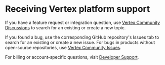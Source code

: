 # Receiving Vertex platform support

If you have a feature request or integration question, use [Vertex Community Discussions](https://github.com/Vertexvis/vertex-support/discussions) to search for an existing or create a new topic.

If you found a bug, use the corresponding GitHub repository's Issues tab to search for an existing or create a new issue. For bugs in products without open-source repositories, use [Vertex Community Issues](https://github.com/Vertexvis/vertex-community/issues).

For billing or account-specific questions, visit [Developer Support](https://developer.vertexvis.com/support).
